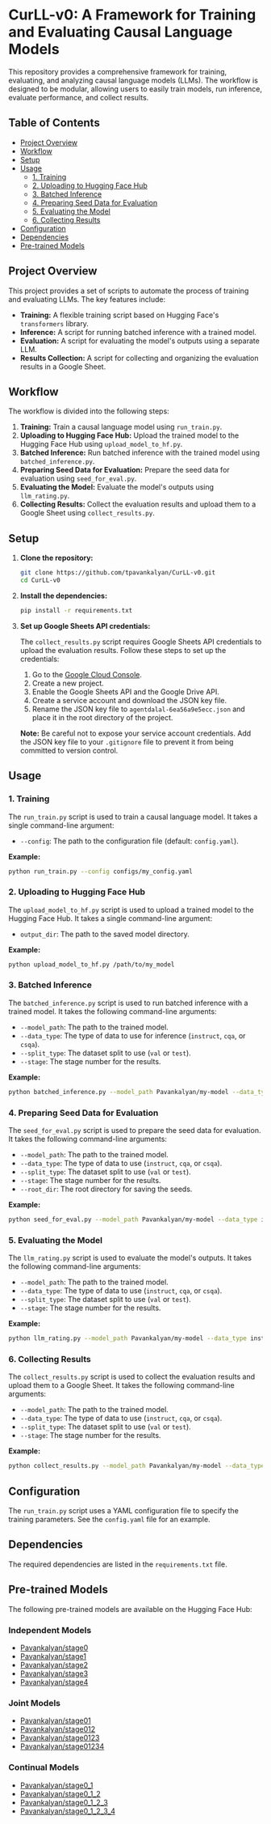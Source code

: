 # CurLL-v0: A Framework for Training and Evaluating Causal Language Models

This repository provides a comprehensive framework for training, evaluating, and analyzing causal language models (LLMs). The workflow is designed to be modular, allowing users to easily train models, run inference, evaluate performance, and collect results.

## Table of Contents

- [Project Overview](#project-overview)
- [Workflow](#workflow)
- [Setup](#setup)
- [Usage](#usage)
  - [1. Training](#1-training)
  - [2. Uploading to Hugging Face Hub](#2-uploading-to-hugging-face-hub)
  - [3. Batched Inference](#3-batched-inference)
  - [4. Preparing Seed Data for Evaluation](#4-preparing-seed-data-for-evaluation)
  - [5. Evaluating the Model](#5-evaluating-the-model)
  - [6. Collecting Results](#6-collecting-results)
- [Configuration](#configuration)
- [Dependencies](#dependencies)
- [Pre-trained Models](#pre-trained-models)

## Project Overview

This project provides a set of scripts to automate the process of training and evaluating LLMs. The key features include:

-   **Training:** A flexible training script based on Hugging Face's `transformers` library.
-   **Inference:** A script for running batched inference with a trained model.
-   **Evaluation:** A script for evaluating the model's outputs using a separate LLM.
-   **Results Collection:** A script for collecting and organizing the evaluation results in a Google Sheet.

## Workflow

The workflow is divided into the following steps:

1.  **Training:** Train a causal language model using `run_train.py`.
2.  **Uploading to Hugging Face Hub:** Upload the trained model to the Hugging Face Hub using `upload_model_to_hf.py`.
3.  **Batched Inference:** Run batched inference with the trained model using `batched_inference.py`.
4.  **Preparing Seed Data for Evaluation:** Prepare the seed data for evaluation using `seed_for_eval.py`.
5.  **Evaluating the Model:** Evaluate the model's outputs using `llm_rating.py`.
6.  **Collecting Results:** Collect the evaluation results and upload them to a Google Sheet using `collect_results.py`.

## Setup

1.  **Clone the repository:**

    ```bash
    git clone https://github.com/tpavankalyan/CurLL-v0.git
    cd CurLL-v0
    ```

2.  **Install the dependencies:**

    ```bash
    pip install -r requirements.txt
    ```

3.  **Set up Google Sheets API credentials:**

    The `collect_results.py` script requires Google Sheets API credentials to upload the evaluation results. Follow these steps to set up the credentials:

    1.  Go to the [Google Cloud Console](https://console.cloud.google.com/).
    2.  Create a new project.
    3.  Enable the Google Sheets API and the Google Drive API.
    4.  Create a service account and download the JSON key file.
    5.  Rename the JSON key file to `agentdalal-6ea56a9e5ecc.json` and place it in the root directory of the project.

    **Note:** Be careful not to expose your service account credentials. Add the JSON key file to your `.gitignore` file to prevent it from being committed to version control.

## Usage

### 1. Training

The `run_train.py` script is used to train a causal language model. It takes a single command-line argument:

-   `--config`: The path to the configuration file (default: `config.yaml`).

**Example:**

```bash
python run_train.py --config configs/my_config.yaml
```

### 2. Uploading to Hugging Face Hub

The `upload_model_to_hf.py` script is used to upload a trained model to the Hugging Face Hub. It takes a single command-line argument:

-   `output_dir`: The path to the saved model directory.

**Example:**

```bash
python upload_model_to_hf.py /path/to/my_model
```

### 3. Batched Inference

The `batched_inference.py` script is used to run batched inference with a trained model. It takes the following command-line arguments:

-   `--model_path`: The path to the trained model.
-   `--data_type`: The type of data to use for inference (`instruct`, `cqa`, or `csqa`).
-   `--split_type`: The dataset split to use (`val` or `test`).
-   `--stage`: The stage number for the results.

**Example:**

```bash
python batched_inference.py --model_path Pavankalyan/my-model --data_type instruct --split_type val --stage 0
```

### 4. Preparing Seed Data for Evaluation

The `seed_for_eval.py` script is used to prepare the seed data for evaluation. It takes the following command-line arguments:

-   `--model_path`: The path to the trained model.
-   `--data_type`: The type of data to use (`instruct`, `cqa`, or `csqa`).
-   `--split_type`: The dataset split to use (`val` or `test`).
-   `--stage`: The stage number for the results.
-   `--root_dir`: The root directory for saving the seeds.

**Example:**

```bash
python seed_for_eval.py --model_path Pavankalyan/my-model --data_type instruct --split_type val --stage 0 --root_dir /path/to/seeds
```

### 5. Evaluating the Model

The `llm_rating.py` script is used to evaluate the model's outputs. It takes the following command-line arguments:

-   `--model_path`: The path to the trained model.
-   `--data_type`: The type of data to use (`instruct`, `cqa`, or `csqa`).
-   `--split_type`: The dataset split to use (`val` or `test`).
-   `--stage`: The stage number for the results.

**Example:**

```bash
python llm_rating.py --model_path Pavankalyan/my-model --data_type instruct --split_type val --stage 0
```

### 6. Collecting Results

The `collect_results.py` script is used to collect the evaluation results and upload them to a Google Sheet. It takes the following command-line arguments:

-   `--model_path`: The path to the trained model.
-   `--data_type`: The type of data to use (`instruct`, `cqa`, or `csqa`).
-   `--split_type`: The dataset split to use (`val` or `test`).
-   `--stage`: The stage number for the results.

**Example:**

```bash
python collect_results.py --model_path Pavankalyan/my-model --data_type instruct --split_type val --stage 0
```

## Configuration

The `run_train.py` script uses a YAML configuration file to specify the training parameters. See the `config.yaml` file for an example.

## Dependencies

The required dependencies are listed in the `requirements.txt` file.

## Pre-trained Models

The following pre-trained models are available on the Hugging Face Hub:

### Independent Models

-   [Pavankalyan/stage0](https://huggingface.co/Pavankalyan/stage0)
-   [Pavankalyan/stage1](https://huggingface.co/Pavankalyan/stage1)
-   [Pavankalyan/stage2](https://huggingface.co/Pavankalyan/stage2)
-   [Pavankalyan/stage3](https://huggingface.co/Pavankalyan/stage3)
-   [Pavankalyan/stage4](https://huggingface.co/Pavankalyan/stage4)

### Joint Models

-   [Pavankalyan/stage01](https://huggingface.co/Pavankalyan/stage01)
-   [Pavankalyan/stage012](https://huggingface.co/Pavankalyan/stage012)
-   [Pavankalyan/stage0123](https://huggingface.co/Pavankalyan/stage0123)
-   [Pavankalyan/stage01234](https://huggingface.co/Pavankalyan/stage01234)

### Continual Models

-   [Pavankalyan/stage0_1](https://huggingface.co/Pavankalyan/stage0_1)
-   [Pavankalyan/stage0_1_2](https://huggingface.co/Pavankalyan/stage0_1_2)
-   [Pavankalyan/stage0_1_2_3](https://huggingface.co/Pavankalyan/stage0_1_2_3)
-   [Pavankalyan/stage0_1_2_3_4](https://huggingface.co/Pavankalyan/stage0_1_2_3_4)
